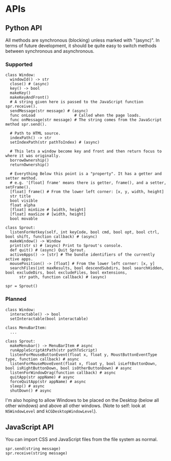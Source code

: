 # APIs
## Python API
All methods are synchronous (blocking) unless marked with "(async)". In terms of future development, it should be quite easy to switch methods between synchronous and asynchronous.
### Supported
```
class Window:
  windowId() -> str
  close() # (async)
  key() -> bool
  makeKey()
  makeKeyAndFront()
  # A string given here is passed to the JavaScript function spr.receive().
  sendMessage(str message) # (async)
  func onLoad                 # Called when the page loads.
  func onMessage(str message) # The string comes from the JavaScript method spr.send().
  
  # Path to HTML source.
  indexPath() -> str
  setIndexPath(str pathToIndex) # (async)
  
  # This lets a window become key and front and then return focus to where it was originally.
  borrowOwnership()
  returnOwnership()
  
  # Everything Below this point is a "property". It has a getter and setter method.
  # e.g. '[float] frame' means there is getter, frame(), and a setter, setFrame().
  [float] frame() # From the lower left corner: [x, y, width, height]
  str title
  bool visible
  float alpha
  [float] minSize # [width, height]
  [float] maxSize # [width, height]
  bool movable

class Sprout:
  listenForHotkey(self, int keyCode, bool cmd, bool opt, bool ctrl, bool shift, function callback) # (async)
  makeWindow() -> Window
  print(str s) # (async) Print to Sprout's console.
  def quit() # (async) Quit Sprout.
  activeApps() -> [str] # The bundle identifiers of the currently active apps.
  mousePosition() -> [float] # From the lower left corner: [x, y]
  searchFiles(int maxResults, bool descendSubdirs, bool searchHidden, bool excludeDirs, bool excludeFiles, bool extensions,
      str path, function callback) # (async)

spr = Sprout()
```

### Planned
```
class Window:
  interactable() -> bool
  setInteractable(bool interactable)

class MenuBarItem:
  ...

class Sprout:
  makeMenubar() -> MenuBarItem # async
  runAppleScriptAtPath(str pathToScript)
  listenForMouseButtonEvent(float x, float y, MoustButtonEventType type, function callback) # async
  listenForMouseMoveEvent(float x, float y, bool isLeftButtonDown, bool isRightButtonDown, bool isOtherButtonDown) # async
  listenForWindowDrag(function callback) # async
  quitApp(str appName) # async
  forceQuitApp(str appName) # async
  sleep() # async
  shutDown() # async
```

I'm also hoping to allow Windows to be placed on the Desktop (below all other windows) and above all other windows. (Note to self: look at `NSWindowLevel` and `kCGDesktopWindowLevel`).

## JavaScript API
You can import CSS and JavaScript files from the file system as normal.
```
spr.send(string message)
spr.receive(string message)
```
